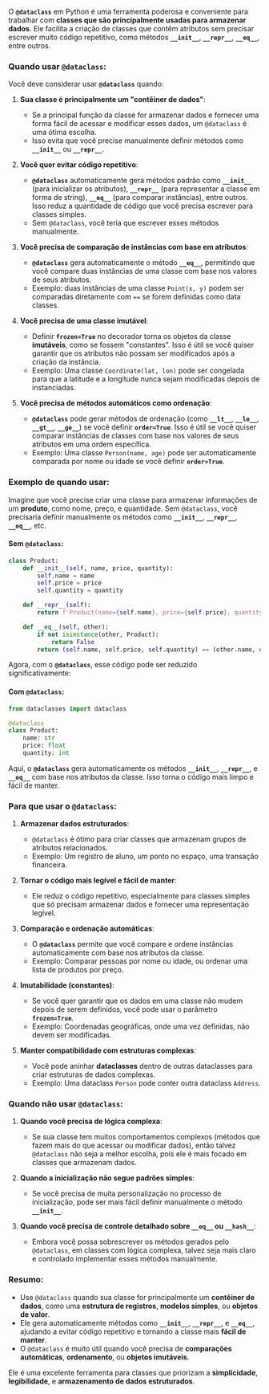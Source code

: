 O **`@dataclass`** em Python é uma ferramenta poderosa e conveniente para trabalhar com **classes que são principalmente usadas para armazenar dados**. Ele facilita a criação de classes que contêm atributos sem precisar escrever muito código repetitivo, como métodos **`__init__`**, **`__repr__`**, **`__eq__`**, entre outros.

### Quando usar `@dataclass`:

Você deve considerar usar **`@dataclass`** quando:

1. **Sua classe é principalmente um "contêiner de dados"**:
   - Se a principal função da classe for armazenar dados e fornecer uma forma fácil de acessar e modificar esses dados, um `@dataclass` é uma ótima escolha.
   - Isso evita que você precise manualmente definir métodos como **`__init__`** ou **`__repr__`**.

2. **Você quer evitar código repetitivo**:
   - **`@dataclass`** automaticamente gera métodos padrão como **`__init__`** (para inicializar os atributos), **`__repr__`** (para representar a classe em forma de string), **`__eq__`** (para comparar instâncias), entre outros. Isso reduz a quantidade de código que você precisa escrever para classes simples.
   - Sem `@dataclass`, você teria que escrever esses métodos manualmente.

3. **Você precisa de comparação de instâncias com base em atributos**:
   - **`@dataclass`** gera automaticamente o método **`__eq__`**, permitindo que você compare duas instâncias de uma classe com base nos valores de seus atributos.
   - Exemplo: duas instâncias de uma classe `Point(x, y)` podem ser comparadas diretamente com `==` se forem definidas como data classes.

4. **Você precisa de uma classe imutável**:
   - Definir **`frozen=True`** no decorador torna os objetos da classe **imutáveis**, como se fossem "constantes". Isso é útil se você quiser garantir que os atributos não possam ser modificados após a criação da instância.
   - Exemplo: Uma classe `Coordinate(lat, lon)` pode ser congelada para que a latitude e a longitude nunca sejam modificadas depois de instanciadas.

5. **Você precisa de métodos automáticos como ordenação**:
   - **`@dataclass`** pode gerar métodos de ordenação (como **`__lt__`**, **`__le__`**, **`__gt__`**, **`__ge__`**) se você definir **`order=True`**. Isso é útil se você quiser comparar instâncias de classes com base nos valores de seus atributos em uma ordem específica.
   - Exemplo: Uma classe `Person(name, age)` pode ser automaticamente comparada por nome ou idade se você definir **`order=True`**.

### Exemplo de quando usar:

Imagine que você precise criar uma classe para armazenar informações de um **produto**, como nome, preço, e quantidade. Sem `@dataclass`, você precisaria definir manualmente os métodos como **`__init__`**, **`__repr__`**, **`__eq__`**, etc.

#### Sem `@dataclass`:

```python
class Product:
    def __init__(self, name, price, quantity):
        self.name = name
        self.price = price
        self.quantity = quantity

    def __repr__(self):
        return f'Product(name={self.name}, price={self.price}, quantity={self.quantity})'

    def __eq__(self, other):
        if not isinstance(other, Product):
            return False
        return (self.name, self.price, self.quantity) == (other.name, other.price, other.quantity)
```

Agora, com o **`@dataclass`**, esse código pode ser reduzido significativamente:

#### Com `@dataclass`:

```python
from dataclasses import dataclass

@dataclass
class Product:
    name: str
    price: float
    quantity: int
```

Aqui, o **`@dataclass`** gera automaticamente os métodos **`__init__`**, **`__repr__`**, e **`__eq__`** com base nos atributos da classe. Isso torna o código mais limpo e fácil de manter.

### Para que usar o `@dataclass`:

1. **Armazenar dados estruturados**:
   - `@dataclass` é ótimo para criar classes que armazenam grupos de atributos relacionados.
   - Exemplo: Um registro de aluno, um ponto no espaço, uma transação financeira.

2. **Tornar o código mais legível e fácil de manter**:
   - Ele reduz o código repetitivo, especialmente para classes simples que só precisam armazenar dados e fornecer uma representação legível.

3. **Comparação e ordenação automáticas**:
   - O **`@dataclass`** permite que você compare e ordene instâncias automaticamente com base nos atributos da classe.
   - Exemplo: Comparar pessoas por nome ou idade, ou ordenar uma lista de produtos por preço.

4. **Imutabilidade (constantes)**:
   - Se você quer garantir que os dados em uma classe não mudem depois de serem definidos, você pode usar o parâmetro **`frozen=True`**.
   - Exemplo: Coordenadas geográficas, onde uma vez definidas, não devem ser modificadas.

5. **Manter compatibilidade com estruturas complexas**:
   - Você pode aninhar **dataclasses** dentro de outras dataclasses para criar estruturas de dados complexas.
   - Exemplo: Uma dataclass `Person` pode conter outra dataclass `Address`.

### Quando **não** usar `@dataclass`:

1. **Quando você precisa de lógica complexa**:
   - Se sua classe tem muitos comportamentos complexos (métodos que fazem mais do que acessar ou modificar dados), então talvez `@dataclass` não seja a melhor escolha, pois ele é mais focado em classes que armazenam dados.

2. **Quando a inicialização não segue padrões simples**:
   - Se você precisa de muita personalização no processo de inicialização, pode ser mais fácil definir manualmente o método **`__init__`**.

3. **Quando você precisa de controle detalhado sobre `__eq__` ou `__hash__`**:
   - Embora você possa sobrescrever os métodos gerados pelo `@dataclass`, em classes com lógica complexa, talvez seja mais claro e controlado implementar esses métodos manualmente.

### Resumo:
- Use `@dataclass` quando sua classe for principalmente um **contêiner de dados**, como uma **estrutura de registros**, **modelos simples**, ou **objetos de valor**.
- Ele gera automaticamente métodos como **`__init__`**, **`__repr__`**, e **`__eq__`**, ajudando a evitar código repetitivo e tornando a classe mais **fácil de manter**.
- O `@dataclass` é muito útil quando você precisa de **comparações automáticas**, **ordenamento**, ou **objetos imutáveis**.

Ele é uma excelente ferramenta para classes que priorizam a **simplicidade**, **legibilidade**, e **armazenamento de dados estruturados**.